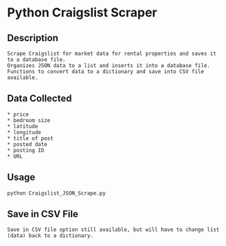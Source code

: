 # Python Craigslist Scraper
## Description
```
Scrape Craigslist for market data for rental properties and saves it to a database file.
Organizes JSON data to a list and inserts it into a database file.
Functions to convert data to a dictionary and save into CSV file available.
```
## Data Collected
```
* price
* bedroom size
* latitude
* longitude
* title of post
* posted date
* posting ID
* URL
```
## Usage
```
python Craigslist_JSON_Scrape.py
```
## Save in CSV File
```
Save in CSV file option still available, but will have to change list (data) back to a dictionary.
```

